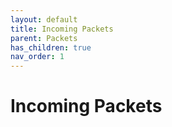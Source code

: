 ```yaml
---
layout: default
title: Incoming Packets
parent: Packets
has_children: true
nav_order: 1
---
```


# Incoming Packets